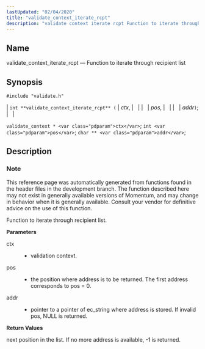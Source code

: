 ```yaml
---
lastUpdated: "02/04/2020"
title: "validate_context_iterate_rcpt"
description: "validate context iterate rcpt Function to iterate through recipient list int validate context iterate rcpt ctx pos addr validate context ctx int pos char addr This reference page was automatically generated from functions found in the header files in the development branch The function described here may not exist in..."
---
```


<a name="apis.validate_context_iterate_rcpt"></a> 
## Name

validate_context_iterate_rcpt — Function to iterate through recipient list

## Synopsis

`#include "validate.h"`

| `int **validate_context_iterate_rcpt** (` | <var class="pdparam">ctx</var>, |   |
|   | <var class="pdparam">pos</var>, |   |
|   | <var class="pdparam">addr</var>`)`; |   |

`validate_context * <var class="pdparam">ctx</var>`;
`int <var class="pdparam">pos</var>`;
`char ** <var class="pdparam">addr</var>`;<a name="idp64468512"></a> 
## Description

### Note

This reference page was automatically generated from functions found in the header files in the development branch. The function described here may not exist in generally available versions of Momentum, and may change in behavior when it is generally available. Consult your vendor for definitive advice on the use of this function.

Function to iterate through recipient list.

**<a name="idp64471376"></a> Parameters**

<dl class="variablelist">

<dt>ctx</dt>

<dd>

- validation context.

</dd>

<dt>pos</dt>

<dd>

- the position where address is to be returned. The first address corresponds to pos = 0.

</dd>

<dt>addr</dt>

<dd>

- pointer to a pointer of ec_string where address is stored. If invalid pos, NULL is returned.

</dd>

</dl>

**<a name="idp64477920"></a> Return Values**

next position in the list. If no more address is available, -1 is returned.